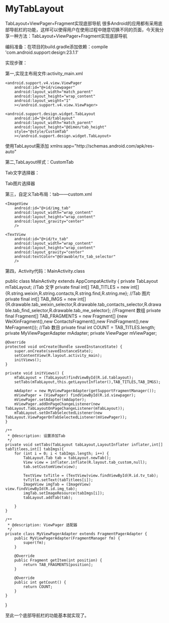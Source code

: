 # MyTabLayout
 TabLayout+ViewPager+Fragment实现底部导航
 很多Android的应用都有采用底部导航栏的功能，这样可以使得用户在使用过程中随意切换不同的页面，今天我分享一种方法：TabLayout+ViewPager+Fragment实现底部导航

编码准备：在项目的build.gradle添加依赖：compile 'com.android.support:design:23.1.1'

实现步骤：

第一,实现主布局文件:activity_main.xml

<?xml version="1.0" encoding="utf-8"?>
<LinearLayout xmlns:android="http://schemas.android.com/apk/res/android"
    xmlns:app="http://schemas.android.com/apk/res-auto"
    xmlns:tools="http://schemas.android.com/tools"
    android:layout_width="match_parent"
    android:layout_height="match_parent"
    android:orientation="vertical"
    tools:context="com.sgcc.mytablayout.MainActivity">

    <android.support.v4.view.ViewPager
        android:id="@+id/viewpager"
        android:layout_width="match_parent"
        android:layout_height="wrap_content"
        android:layout_weight="1"
        ></android.support.v4.view.ViewPager>

    <android.support.design.widget.TabLayout
        android:id="@+id/tablayout"
        android:layout_width="match_parent"
        android:layout_height="@dimen/tab_height"
        style="@style/CustomTab"
        ></android.support.design.widget.TabLayout>



</LinearLayout>
使用TabLayout需添加 xmlns:app="http://schemas.android.com/apk/res-auto"


第二,TabLayout样式：CustomTab

<style name="CustomTab" parent="Widget.Design.TabLayout" >
    <item name="tabIndicatorColor">@color/tab_indicator</item>
    <item name="tabTextColor">@color/tab_tv_normal</item>
    <item name="tabSelectedTextColor">@color/tab_tv_selected</item>
    <item name="tabBackground">@drawable/bg_tab_border_selecter</item>
    <item name="tabIndicatorHeight">0dp</item>
</style>
<!--
1.tabIndicatorColor：TabLayout指示器的颜色
2.tabTextColor: tab默认字体的颜色
3.tabSelectedTextColor：当前选择的tab的字体颜色
4.tabBackground：背景
5.tabIndicatorHeight：TabLayout指示器高度
-->

Tab文字选择器：

<?xml version="1.0" encoding="utf-8"?>
<selector xmlns:android="http://schemas.android.com/apk/res/android">
    <item android:state_selected="true" android:color="@color/tab_tv_selected"></item>
    <item android:state_selected="false" android:color="@color/tab_tv_normal"></item>
</selector>

Tab图片选择器

<?xml version="1.0" encoding="utf-8"?>
<selector xmlns:android="http://schemas.android.com/apk/res/android">
    <item android:state_selected="true" android:drawable="@mipmap/tab_weixin_selected"></item>
    <item android:state_selected="false" android:drawable="@mipmap/tab_weixin_normal"></item>
</selector>

第三，自定义Tab布局：tab——custom.xml

<?xml version="1.0" encoding="utf-8"?>
<LinearLayout xmlns:android="http://schemas.android.com/apk/res/android"
    android:layout_width="match_parent"
    android:layout_height="match_parent"
    android:orientation="vertical"
    >

    <ImageView
        android:id="@+id/img_tab"
        android:layout_width="wrap_content"
        android:layout_height="wrap_content"
        android:layout_gravity="center"
        />

    <TextView
        android:id="@+id/tv_tab"
        android:layout_width="wrap_content"
        android:layout_height="wrap_content"
        android:layout_gravity="center"
        android:textColor="@drawable/tv_tab_selector"
        />

</LinearLayout>
第四，Activity代码：MainActivity.class

public class MainActivity extends AppCompatActivity {
    private TabLayout mTabLayout;
    //Tab 文字
    private final int[] TAB_TITLES = new int[]{R.string.weixin,R.string.contacts,R.string.find,R.string.me};
    //Tab 图片
    private final int[] TAB_IMGS = new int[]{R.drawable.tab_weixin_selector,R.drawable.tab_contacts_selector,R.drawable.tab_find_selector,R.drawable.tab_me_selector};
    //Fragment 数组
    private final Fragment[] TAB_FRAGMENTS = new Fragment[] {new WeiXinFragment(),new ContactsFragment(),new FindFragment(),new MeFragment()};
    //Tab 数目
    private final int COUNT = TAB_TITLES.length;
    private MyViewPagerAdapter mAdapter;
    private ViewPager mViewPager;

    @Override
    protected void onCreate(Bundle savedInstanceState) {
        super.onCreate(savedInstanceState);
        setContentView(R.layout.activity_main);
        initViews();
    }

    private void initViews() {
        mTabLayout = (TabLayout)findViewById(R.id.tablayout);
        setTabs(mTabLayout,this.getLayoutInflater(),TAB_TITLES,TAB_IMGS);

        mAdapter = new MyViewPagerAdapter(getSupportFragmentManager());
        mViewPager = (ViewPager) findViewById(R.id.viewpager);
        mViewPager.setAdapter(mAdapter);
        mViewPager.addOnPageChangeListener(new TabLayout.TabLayoutOnPageChangeListener(mTabLayout));
        mTabLayout.setOnTabSelectedListener(new TabLayout.ViewPagerOnTabSelectedListener(mViewPager));
    }

    /**
     * @description: 设置添加Tab
     */
    private void setTabs(TabLayout tabLayout,LayoutInflater inflater,int[] tabTitlees,int[] tabImgs){
        for (int i = 0; i < tabImgs.length; i++) {
            TabLayout.Tab tab = tabLayout.newTab();
            View view = inflater.inflate(R.layout.tab_custom,null);
            tab.setCustomView(view);

            TextView tvTitle = (TextView)view.findViewById(R.id.tv_tab);
            tvTitle.setText(tabTitlees[i]);
            ImageView imgTab = (ImageView) view.findViewById(R.id.img_tab);
            imgTab.setImageResource(tabImgs[i]);
            tabLayout.addTab(tab);

        }
    }

    /**
     * @description: ViewPager 适配器
     */
    private class MyViewPagerAdapter extends FragmentPagerAdapter {
        public MyViewPagerAdapter(FragmentManager fm) {
            super(fm);
        }

        @Override
        public Fragment getItem(int position) {
            return TAB_FRAGMENTS[position];
        }

        @Override
        public int getCount() {
            return COUNT;
        }
    }
}


至此一个底部导航栏的功能基本就实现了。
